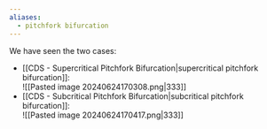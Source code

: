 ```yaml
---
aliases:
  - pitchfork bifurcation
---
```

We have seen the two cases:
- [[CDS - Supercritical Pitchfork Bifurcation|supercritical pitchfork bifurcation]]:<br>![[Pasted image 20240624170308.png|333]]
- [[CDS - Subcritical Pitchfork Bifurcation|subcritical pitchfork bifurcation]]:<br>![[Pasted image 20240624170417.png|333]]